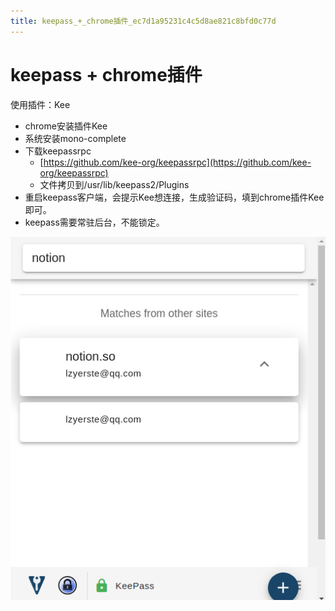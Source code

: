 ```yaml
---
title: keepass_+_chrome插件_ec7d1a95231c4c5d8ae821c8bfd0c77d
---
```


# keepass + chrome插件

使用插件：Kee

- chrome安装插件Kee
- 系统安装mono-complete
- 下载keepassrpc
    - [https://github.com/kee-org/keepassrpc](https://github.com/kee-org/keepassrpc)
    - 文件拷贝到/usr/lib/keepass2/Plugins
- 重启keepass客户端，会提示Kee想连接，生成验证码，填到chrome插件Kee即可。
- keepass需要常驻后台，不能锁定。

![2022-05-02_11-21-13](assets/2022-05-02_11-21-13.png)